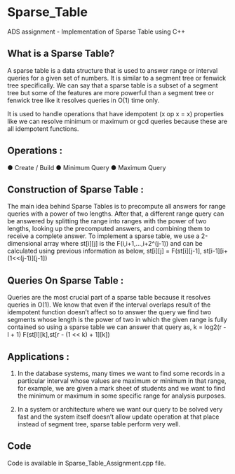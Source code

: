# Sparse_Table
ADS assignment - Implementation of Sparse Table using C++

## What is a Sparse Table?

A sparse table is a data structure that is used to answer range or interval
queries for a given set of numbers.
It is similar to a segment tree or fenwick tree specifically. We can say that a
sparse table is a subset of a segment tree but some of the features are
more powerful than a segment tree or fenwick tree like it resolves queries
in O(1) time only.

It is used to handle operations that have idempotent (x op x = x) properties
like we can resolve minimum or maximum or gcd queries because these
are all idempotent functions.

## Operations :
● Create / Build
● Minimum Query
● Maximum Query

## Construction of Sparse Table :

The main idea behind Sparse Tables is to precompute all answers for
range queries with a power of two lengths. After that, a different range
query can be answered by splitting the range into ranges with the power of
two lengths, looking up the precomputed answers, and combining them to
receive a complete answer.
To implement a sparse table, we use a 2-dimensional array where st[i][j] is
the F(i,i+1,...,i+2^(j-1)) and can be calculated using previous information as
below,
st[i][j] = F(st[i][j-1], st[i-1][i+(1<<(j-1)][j-1])

## Queries On Sparse Table :

Queries are the most crucial part of a sparse table because it resolves
queries in O(1). We know that even if the interval overlaps result of the
idempotent function doesn’t affect so to answer the query we find two
segments whose length is the power of two in which the given range is fully
contained so using a sparse table we can answer that query as,
k = log2(r - l + 1)
F(st[l][k],st[r - (1 << k) + 1][k])
  
## Applications :
  
1. In the database systems, many times we want to find some records in a
particular interval whose values are maximum or minimum in that range,
for example, we are given a mark sheet of students and we want to find
the minimum or maximum in some specific range for analysis purposes.
  
2. In a system or architecture where we want our query to be solved very
fast and the system itself doesn’t allow update operation at that place
instead of segment tree, sparse table perform very well.

## Code
Code is available in Sparse_Table_Assignment.cpp file.
